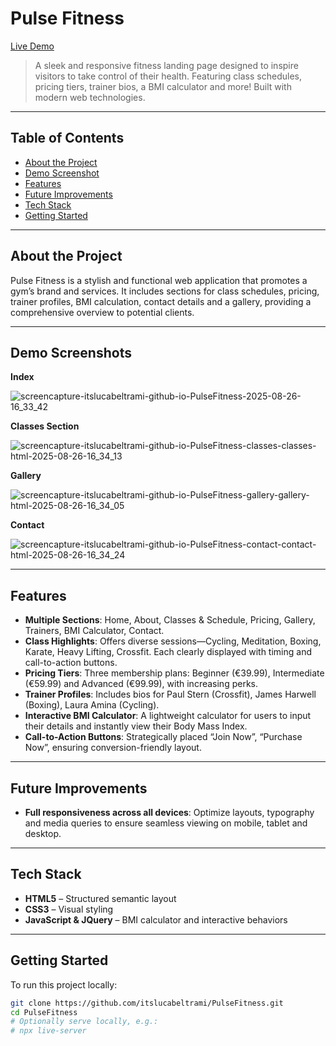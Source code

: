 # Pulse Fitness

[Live Demo](https://itslucabeltrami.github.io/PulseFitness/)

> A sleek and responsive fitness landing page designed to inspire visitors to take control of their health. Featuring class schedules, pricing tiers, trainer bios, a BMI calculator and more! Built with modern web technologies.

---

##  Table of Contents

- [About the Project](#about-the-project)  
- [Demo Screenshot](#demo-screenshot)  
- [Features](#features)
- [Future Improvements](#future-improvements)
- [Tech Stack](#tech-stack)  
- [Getting Started](#getting-started)  

---

## About the Project

Pulse Fitness is a stylish and functional web application that promotes a gym’s brand and services. It includes sections for class schedules, pricing, trainer profiles, BMI calculation, contact details and a gallery, providing a comprehensive overview to potential clients.

---

## Demo Screenshots

**Index**

![screencapture-itslucabeltrami-github-io-PulseFitness-2025-08-26-16_33_42](https://github.com/user-attachments/assets/f5dc6972-f84d-4e98-ad47-b8d2b3b84b2f)

**Classes Section**

![screencapture-itslucabeltrami-github-io-PulseFitness-classes-classes-html-2025-08-26-16_34_13](https://github.com/user-attachments/assets/e622b445-55a3-4da5-9088-27d279d2545f)

**Gallery**

![screencapture-itslucabeltrami-github-io-PulseFitness-gallery-gallery-html-2025-08-26-16_34_05](https://github.com/user-attachments/assets/c977c41e-9078-4461-82cc-24d64335f4a8)

**Contact**

![screencapture-itslucabeltrami-github-io-PulseFitness-contact-contact-html-2025-08-26-16_34_24](https://github.com/user-attachments/assets/6951ca33-25ab-4e51-877a-f317430e9882)

---

## Features

- **Multiple Sections**: Home, About, Classes & Schedule, Pricing, Gallery, Trainers, BMI Calculator, Contact.
- **Class Highlights**: Offers diverse sessions—Cycling, Meditation, Boxing, Karate, Heavy Lifting, Crossfit. Each clearly displayed with timing and call-to-action buttons.
- **Pricing Tiers**: Three membership plans: Beginner (€39.99), Intermediate (€59.99) and Advanced (€99.99), with increasing perks. 
- **Trainer Profiles**: Includes bios for Paul Stern (Crossfit), James Harwell (Boxing), Laura Amina (Cycling). 
- **Interactive BMI Calculator**: A lightweight calculator for users to input their details and instantly view their Body Mass Index.
- **Call-to-Action Buttons**: Strategically placed “Join Now”, “Purchase Now”, ensuring conversion-friendly layout. 

---

## Future Improvements

- **Full responsiveness across all devices**: Optimize layouts, typography and media queries to ensure seamless viewing on mobile, tablet and desktop.

---

## Tech Stack

- **HTML5** – Structured semantic layout  
- **CSS3** – Visual styling
- **JavaScript & JQuery** – BMI calculator and interactive behaviors  

---

## Getting Started

To run this project locally:

```bash
git clone https://github.com/itslucabeltrami/PulseFitness.git
cd PulseFitness
# Optionally serve locally, e.g.:
# npx live-server
